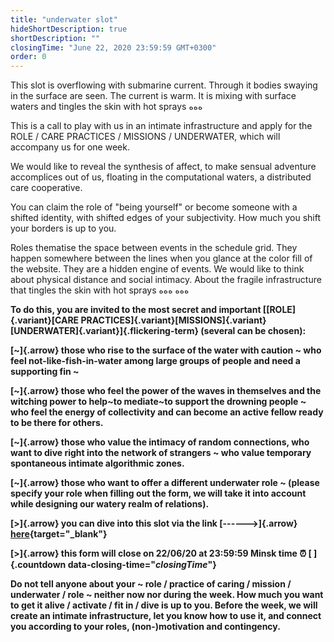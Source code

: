 ```yaml
---
title: "underwater slot"
hideShortDescription: true
shortDescription: ""
closingTime: "June 22, 2020 23:59:59 GMT+0300"
order: 0
---
```


This slot is overflowing with submarine current. Through it bodies swaying in the surface are seen. The current is warm. It is mixing with surface waters and tingles the skin with hot sprays ﻩﻩﻩ

This is a call to play with us in an intimate infrastructure and apply for the ROLE / CARE PRACTICES / MISSIONS / UNDERWATER, which will accompany us for one week.

We would like to reveal the synthesis of affect, to make sensual adventure accomplices out of us, floating in the computational waters, a distributed care cooperative.

You can claim the role of "being yourself" or become someone with a shifted identity, with shifted edges of your subjectivity. How much you shift your borders is up to you.

Roles thematise the space between events in the schedule grid. They happen somewhere between the lines when you glance at the color fill of the website. They are a hidden engine of events. We would like to think about physical distance and social intimacy. About the fragile infrastructure that tingles the skin with hot sprays ﻩﻩﻩ ﻩﻩﻩ

**To do this, you are invited to the most secret and important [[ROLE]{.variant}[CARE PRACTICES]{.variant}[MISSIONS]{.variant}[UNDERWATER]{.variant}]{.flickering-term} (several can be chosen):**

**[~]{.arrow} those who rise to the surface of the water with caution ~ who feel not-like-fish-in-water among large groups of people and need a supporting fin ~**

**[~]{.arrow} those who feel the power of the waves in themselves and the witching power to help~to mediate~to support the drowning people ~ who feel the energy of collectivity and can become an active fellow ready to be there for others.**

**[~]{.arrow} those who value the intimacy of random connections, who want to dive right into the network of strangers ~ who value temporary spontaneous intimate algorithmic zones.**

**[~]{.arrow} those who want to offer a different underwater role ~ (please specify your role when filling out the form, we will take it into account while designing our watery realm of relations).**

**[>]{.arrow} you can dive into this slot via the link [------>]{.arrow} [here](https://docs.google.com/forms/d/e/1FAIpQLSc2CmtT_wBmnpjsiJSTCEDwt9RAwiiaoErbLlP19yWcWmPCtw/viewform){target="_blank"}**

**[>]{.arrow} this form will close on 22/06/20 at 23:59:59 Minsk time ⏰&nbsp;[&nbsp;]{.countdown data-closing-time="$closingTime$"}**

**Do not tell anyone about your ~ role / practice of caring / mission / underwater / role ~ neither now nor during the week. How much you want to get it alive / activate / fit in / dive is up to you. Before the week, we will create an intimate infrastructure, let you know how to use it, and connect you according to your roles, (non-)motivation and contingency.**
